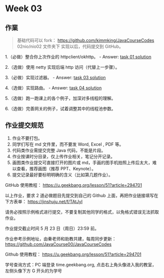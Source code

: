 # Week 03
## 作業
> 基础代码可以 fork：  https://github.com/kimmking/JavaCourseCodes
> 02nio/nio02 文件夹下
> 实现以后，代码提交到 GitHub。

1.（必做）整合你上次作业的 httpclient/okhttp。
    - Answer: [task 01 solution](https://github.com/ajdfajdfl2003/JAVA-003/tree/main/Week_03/task01)

2.（选做）使用 netty 实现后端 http 访问（代替上一步骤）。

3.（必做）实现过滤器。
    - Answer: [task 03 solution](https://github.com/ajdfajdfl2003/JAVA-003/tree/main/Week_03/task03)

4.（选做）实现路由。
    - Answer: [task 04 solution](https://github.com/ajdfajdfl2003/JAVA-003/tree/main/Week_03/task04)

5.（选做）跑一跑课上的各个例子，加深对多线程的理解。

6.（选做）完善网关的例子，试着调整其中的线程池参数。

## 作业提交规范
1. 作业不要打包。
2. 同学们写在 md 文件里，而不要发 Word, Excel , PDF 等。
3. 代码类作业需提交完整 Java 代码，不能是片段。
4. 作业按课时分目录，仅上传作业相关，笔记分开记录。
5. 画图类作业提交可直接打开的图片或 md，手画的图手机拍照上传后太大，难以查看，推荐画图（推荐 PPT、Keynote）。
6. 提交记录最好要标明明确的含义（比如第几题作业）。
   
GitHub 使用教程： https://u.geekbang.org/lesson/51?article=294701

以上作业，要求 2 道必做题目先提交到自己的 Github 上面，再把作业链接填写在下方表单： https://jinshuju.net/f/TAtJyI

请务必按照示例格式进行提交，不要复制其他同学的格式，以免格式错误无法抓取作业。

作业提交截止时间 5 月 23 日（周日）23:59 前。

作业参考示例地址，由秦老师和助教共建，每周同步更新：  https://github.com/JavaCourse00/JavaCourseCodes

Github 使用教程：  https://u.geekbang.org/lesson/51?article=294701

学号查询方式：PC 端登录 time.geekbang.org, 点击右上角头像进入我的教室，左侧头像下方 G 开头的为学号
